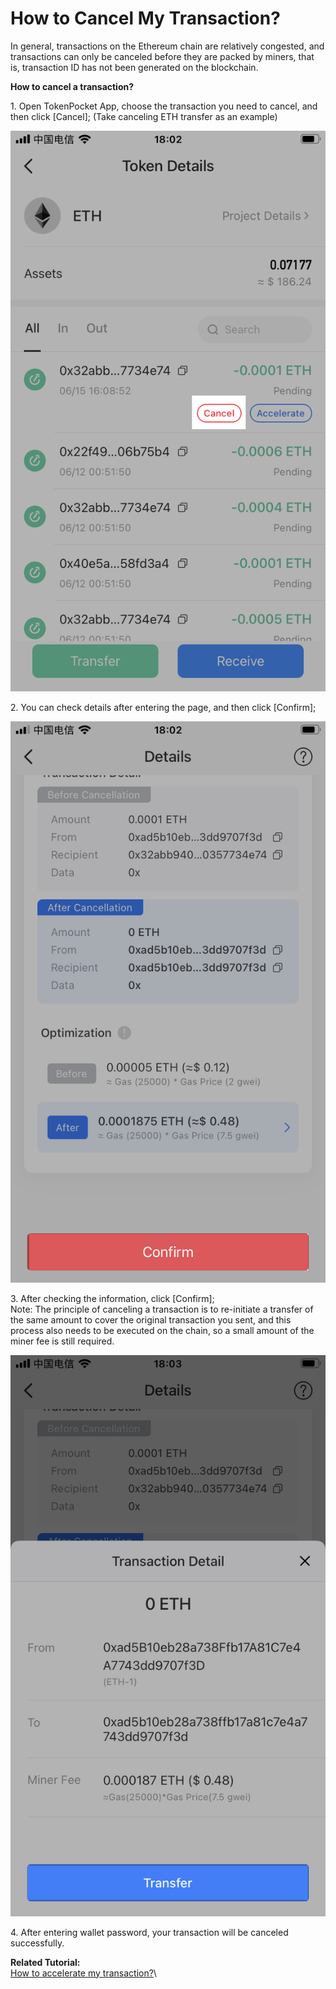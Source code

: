 # How to Cancel My Transaction?

In general, transactions on the Ethereum chain are relatively congested, and transactions can only be canceled before they are packed by miners, that is, transaction ID has not been generated on the blockchain.

**How to cancel a transaction?**

1\. Open TokenPocket App, choose the transaction you need to cancel, and then click \[Cancel]; (Take canceling ETH transfer as an example)

![](../.gitbook/assets/qu-xiao-1.png)

2\. You can check details after entering the page, and then click \[Confirm];

![](../.gitbook/assets/qu-xiao-2.png)

3\. After checking the information, click \[Confirm];\
Note: The principle of canceling a transaction is to re-initiate a transfer of the same amount to cover the original transaction you sent, and this process also needs to be executed on the chain, so a small amount of the miner fee is still required.

![](../.gitbook/assets/qu-xiao-3.png)

4\. After entering wallet password, your transaction will be canceled successfully.

**Related Tutorial:**\
[How to accelerate my transaction?](https://tphelp.gitbook.io/en/transfer-tutorial/how-to-accelerate-my-transaction)\


